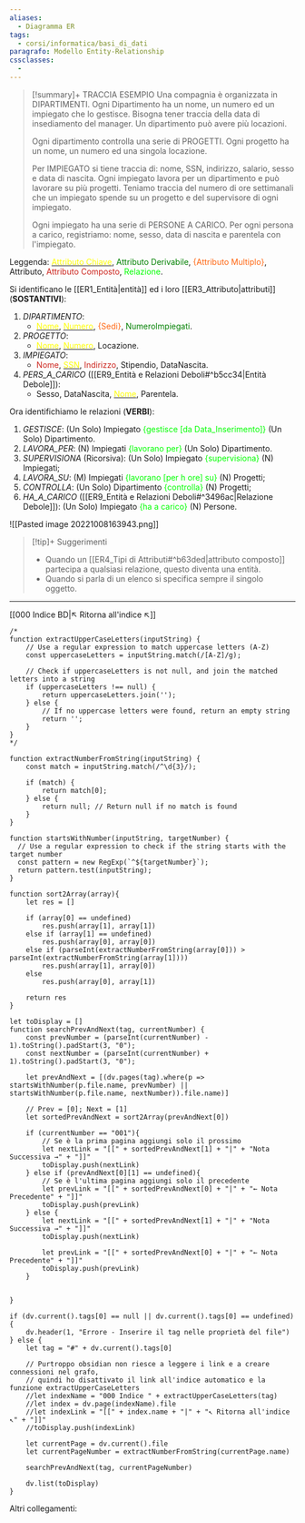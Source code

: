 ```yaml
---
aliases:
  - Diagramma ER
tags:
  - corsi/informatica/basi_di_dati
paragrafo: Modello Entity-Relationship
cssclasses:
  - 
---
```

> [!summary]+ TRACCIA ESEMPIO
> Una compagnia è organizzata in DIPARTIMENTI. Ogni Dipartimento ha un nome, un numero ed un impiegato che lo gestisce. Bisogna tener traccia della data di insediamento del manager. Un dipartimento può avere più locazioni.
>
> Ogni dipartimento controlla una serie di PROGETTI. Ogni progetto ha un nome, un numero ed una singola locazione.
> 
> Per IMPIEGATO si tiene traccia di: nome, SSN, indirizzo, salario, sesso e data di nascita. Ogni impiegato lavora per un dipartimento e può lavorare su più progetti. Teniamo traccia del numero di ore settimanali che un impiegato spende su un progetto e del supervisore di ogni impiegato.
>
> Ogni impiegato ha una serie di PERSONE A CARICO. Per ogni persona a carico, registriamo: nome, sesso, data di nascita e parentela con l'impiegato.

Leggenda: <u><font color="yellow">Attributo Chiave</font></u>, <font color="green">Attributo Derivabile</font>, <font color="#FF6611">{Attributo Multiplo}</font>,  Attributo, <font color="CC241D">Attributo Composto</font>, <font color="lime">Relazione</font>.

Si identificano le [[ER1_Entità|entità]] ed i loro [[ER3_Attributo|attributi]] (**SOSTANTIVI**):

1. *DIPARTIMENTO*:
	- <u><font color="yellow">Nome</font></u>, <u><font color="yellow">Numero</font></u>, <font color="#FF6611">{Sedi}</font>, <font color="green">NumeroImpiegati</font>.
2. *PROGETTO*:
	-  <u><font color="yellow">Nome</font></u>, <u><font color="yellow">Numero</font></u>, Locazione.
3. *IMPIEGATO*:
	- <font color="CC241D">Nome</font>, <u><font color="yellow">SSN</font></u>, <font color="CC241D">Indirizzo</font>, Stipendio, DataNascita.
4. *PERS_A_CARICO* ([[ER9_Entità e Relazioni Deboli#^b5cc34|Entità Debole]]):
	- Sesso, DataNascita, <u><font color="yellow">Nome</font></u>, Parentela.

Ora identifichiamo le relazioni (**VERBI**):

1. *GESTISCE*: (Un Solo) Impiegato <font color="lime">{gestisce [da Data_Inserimento]}</font> (Un Solo) Dipartimento.
2. *LAVORA_PER*: (N) Impiegati <font color="lime">{lavorano per}</font> (Un Solo) Dipartimento.
3. *SUPERVISIONA* (Ricorsiva): (Un Solo) Impiegato <font color="lime">{supervisiona}</font> (N) Impiegati;
4. *LAVORA_SU*: (M) Impiegati <font color="lime">{lavorano [per h ore] su}</font> (N) Progetti;
5. *CONTROLLA*: (Un Solo) Dipartimento <font color="lime">{controlla}</font> (N) Progetti;
6. *HA_A_CARICO* ([[ER9_Entità e Relazioni Deboli#^3496ac|Relazione Debole]]): (Un Solo) Impiegato <font color="lime">{ha a carico}</font> (N) Persone.

![[Pasted image 20221008163943.png]]

> [!tip]+ Suggerimenti
> - Quando un [[ER4_Tipi di Attributi#^b63ded|attributo composto]] partecipa a qualsiasi relazione, questo diventa una entità.
> - Quando si parla di un elenco si specifica sempre il singolo oggetto.

___
[[000 Indice BD|↖ Ritorna all'indice ↖]]

```dataviewjs
/*
function extractUpperCaseLetters(inputString) {
	// Use a regular expression to match uppercase letters (A-Z)
	const uppercaseLetters = inputString.match(/[A-Z]/g);
	
	// Check if uppercaseLetters is not null, and join the matched letters into a string
	if (uppercaseLetters !== null) {
		return uppercaseLetters.join('');
	} else {
	    // If no uppercase letters were found, return an empty string
	    return '';
	}
}
*/

function extractNumberFromString(inputString) {
	const match = inputString.match(/^\d{3}/);
	
	if (match) {
		return match[0];
	} else {
		return null; // Return null if no match is found
	}
}

function startsWithNumber(inputString, targetNumber) {
  // Use a regular expression to check if the string starts with the target number
  const pattern = new RegExp(`^${targetNumber}`);
  return pattern.test(inputString);
}

function sort2Array(array){
	let res = []
	
	if (array[0] == undefined)
		res.push(array[1], array[1])
	else if (array[1] == undefined)
		res.push(array[0], array[0])
	else if (parseInt(extractNumberFromString(array[0])) > parseInt(extractNumberFromString(array[1])))
		res.push(array[1], array[0])
	else
		res.push(array[0], array[1])
	
	return res
}

let toDisplay = []
function searchPrevAndNext(tag, currentNumber) {
	const prevNumber = (parseInt(currentNumber) - 1).toString().padStart(3, "0");
	const nextNumber = (parseInt(currentNumber) + 1).toString().padStart(3, "0");
	
	let prevAndNext = [(dv.pages(tag).where(p => startsWithNumber(p.file.name, prevNumber) || startsWithNumber(p.file.name, nextNumber)).file.name)]
	
	// Prev = [0]; Next = [1]
	let sortedPrevAndNext = sort2Array(prevAndNext[0])
	
	if (currentNumber == "001"){ 
		// Se è la prima pagina aggiungi solo il prossimo
		let nextLink = "[[" + sortedPrevAndNext[1] + "|" + "Nota Successiva →" + "]]"
		toDisplay.push(nextLink)
	} else if (prevAndNext[0][1] == undefined){
		// Se è l'ultima pagina aggiungi solo il precedente
		let prevLink = "[[" + sortedPrevAndNext[0] + "|" + "← Nota Precedente" + "]]"
		toDisplay.push(prevLink)
	} else {
		let nextLink = "[[" + sortedPrevAndNext[1] + "|" + "Nota Successiva →" + "]]"
		toDisplay.push(nextLink)
		
		let prevLink = "[[" + sortedPrevAndNext[0] + "|" + "← Nota Precedente" + "]]"
		toDisplay.push(prevLink)
	}
	
	
}

if (dv.current().tags[0] == null || dv.current().tags[0] == undefined){
	dv.header(1, "Errore - Inserire il tag nelle proprietà del file")
} else {
	let tag = "#" + dv.current().tags[0]

	// Purtroppo obsidian non riesce a leggere i link e a creare connessioni nel grafo,
	// quindi ho disattivato il link all'indice automatico e la funzione extractUpperCaseLetters
	//let indexName = "000 Indice " + extractUpperCaseLetters(tag)
	//let index = dv.page(indexName).file
	//let indexLink = "[[" + index.name + "|" + "↖ Ritorna all'indice ↖" + "]]"
	//toDisplay.push(indexLink)
	
	let currentPage = dv.current().file
	let currentPageNumber = extractNumberFromString(currentPage.name)
	
	searchPrevAndNext(tag, currentPageNumber)
	
	dv.list(toDisplay)
}
```

Altri collegamenti: 